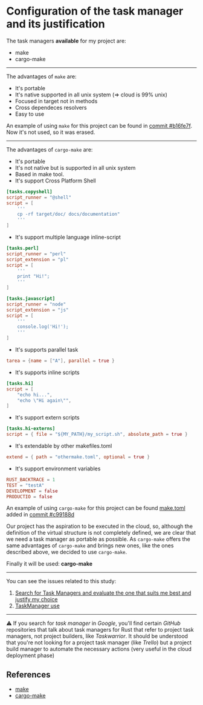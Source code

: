 # Configuration of the task manager and its justification

The task managers __available__ for my project are:

* make
* cargo-make

---


The advantages of `make` are:

* It's portable 
* It's native supported in all unix system (=> cloud is 99% unix)
* Focused in target not in methods
* Cross dependeces resolvers
* Easy to use


An example of using `make` for this project can be found in [commit #b16fe7f](https://github.com/pepitoenpeligro/CloudBanking/blob/master/makefile). Now it's not used, so it was erased. 


---

The advantages of `cargo-make` are:
* It's portable
* It's not native but is supported in all unix system
* Based in make tool.
* It's support Cross Platform Shell
```toml
[tasks.copyshell]
script_runner = "@shell"
script = [
    '''
    cp -rf target/doc/ docs/documentation" 
    '''
]
```
* It's support multiple language inline-script
```toml
[tasks.perl]
script_runner = "perl"
script_extension = "pl"
script = [
    '''
    print "Hi!";
    '''
]

[tasks.javascript]
script_runner = "node"
script_extension = "js"
script = [
    '''
    console.log('Hi!');
    '''
]
```
* It's supports parallel task
```toml
tarea = {name = ["A"], parallel = true }
```
* It's supports inline scripts
```toml
[tasks.hi]
script = [
    "echo hi...",
    "echo \"Hi again\"",
]
```
* It's support extern scripts
```toml
[tasks.hi-externs]
script = { file = "${MY_PATH}/my_script.sh", absolute_path = true }
```
* It's extendable by other makefiles.toml
```toml
extend = { path = "othermake.toml", optional = true }
```
* It's support environment variables
```toml
RUST_BACKTRACE = 1
TEST = "testA"
DEVELOPMENT = false
PRODUCTIO = false
```

An example of using `cargo-make` for this project can be found [make.toml](https://github.com/pepitoenpeligro/CloudBanking/blob/master/make.toml) added in [commit #c99188d](https://github.com/pepitoenpeligro/CloudBanking/commit/c99188d5af9cffe88c0fef246e6d386a9c5e6be3#diff-afa34349f29084381217cb109f9b87b95473960142b7f3d01bde14ef1adfc40b)
 

Our project has the aspiration to be executed in the cloud, so, although the definition of the virtual structure is not completely defined, we are clear that we need a task manager as portable as possible. As `cargo-make` offers the same advantages of `cargo-make` and brings new ones, like the ones described above, we decided to use `cargo-make`.
  

Finally it will be used: **cargo-make**

---

You can see the issues related to this study:
1. [Search for Task Managers and evaluate the one that suits me best and justify my choice](https://github.com/pepitoenpeligro/CloudBanking/issues/34)
2. [TaskManager use](https://github.com/pepitoenpeligro/CloudBanking/issues/43)

---


:warning: If you search for _task manager_ in _Google_, you'll find certain _GitHub_ repositories that talk about task managers for Rust that refer to project task managers, not project builders, like _Taskwarrior_. It should be understood that you're not looking for a project task manager (like _Trello_) but a project build manager to automate the necessary actions (very useful in the cloud deployment phase)

## References
* [make](https://www.gnu.org/software/make/manual/make.html)
* [cargo-make](https://github.com/sagiegurari/cargo-make)